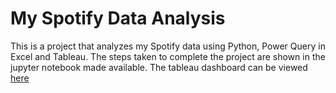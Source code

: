 # My Spotify Data Analysis
This is a project that analyzes my Spotify data using Python, Power Query in Excel and Tableau. The steps taken to complete the project are shown 
in the jupyter notebook made available. The tableau dashboard can be viewed [here](https://public.tableau.com/app/profile/quincy.oluwaji/viz/MySpotifyAnalysis4/Story1?publish=yes)
